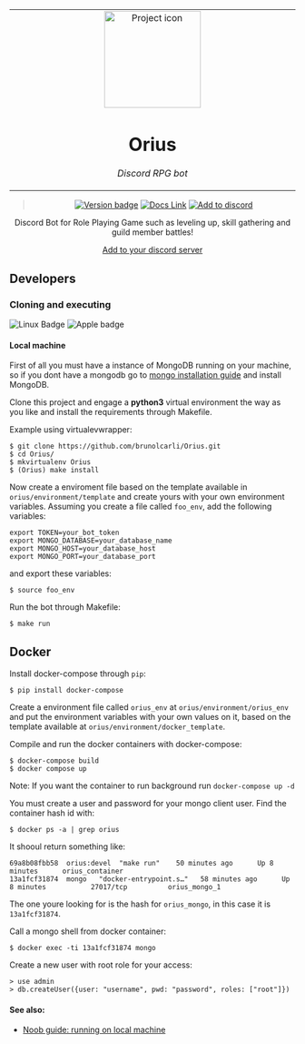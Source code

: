 <table align="center"><tr><td align="center" width="9999">

<img src="https://opengameart.org/sites/default/files/styles/medium/public/cutewizard.png" align="center" width="170" alt="Project icon">

# Orius

*Discord RPG bot*

</td></tr>

</table>    

<div align="center">

> [![Version badge](https://img.shields.io/badge/version-1.1.4-silver.svg)]()
[![Docs Link](https://badgen.net/badge/docs/github_wiki?icon=github)](https://github.com/brunolcarli/Orius/wiki)
[![Add to discord](https://badgen.net/badge/icon/discord?icon=discord&label)](https://discord.com/api/oauth2/authorize?client_id=776075554817310730&permissions=1074261056&scope=bot)


Discord Bot for Role Playing Game such as leveling up, skill gathering and guild member battles!

[Add to your discord server](https://discord.com/api/oauth2/authorize?client_id=776075554817310730&permissions=1074261056&scope=bot)

</div>


## Developers

### Cloning and executing

![Linux Badge](https://img.shields.io/badge/OS-Linux-black.svg)
![Apple badge](https://badgen.net/badge/OS/OSX/:color?icon=apple)


#### Local machine

First of all you must have a instance of MongoDB running on your machine, so if you
dont have a mongodb go to [mongo installation guide](https://docs.mongodb.com/manual/installation/) and install MongoDB.

Clone this project and engage a **python3** virtual environment the way as you like and install the requirements through Makefile.

Example using virtualevwrapper:

```
$ git clone https://github.com/brunolcarli/Orius.git
$ cd Orius/
$ mkvirtualenv Orius
$ (Orius) make install
```

Now create a enviroment file based on the template available in `orius/environment/template` and create yours with your own environment variables. Assuming you create a file called `foo_env`, add the following variables:

```
export TOKEN=your_bot_token
export MONGO_DATABASE=your_database_name
export MONGO_HOST=your_database_host
export MONGO_PORT=your_database_port
```

and export these variables:

```
$ source foo_env
```

Run the bot through Makefile:

```
$ make run
```

## Docker

Install docker-compose through `pip`:

```
$ pip install docker-compose
```

Create a environment file called `orius_env` at `orius/environment/orius_env` and put the environment variables with your own values on it, based on the template available at `orius/environment/docker_template`.

Compile and run the docker containers with docker-compose:

```
$ docker-compose build
$ docker compose up
```

Note: If you want the container to run background run `docker-compose up -d`

You must create a user and password for your mongo client user. Find the container hash id with:

```
$ docker ps -a | grep orius
```

It shooul return something like:

```
69a8b08fbb58  orius:devel  "make run"    50 minutes ago      Up 8 minutes      orius_container                                                                                                
13a1fcf31874  mongo   "docker-entrypoint.s…"   58 minutes ago      Up 8 minutes           27017/tcp          orius_mongo_1
```

The one youre looking for is the hash for `orius_mongo`, in this case it is `13a1fcf31874`.

Call a mongo shell from docker container:

```
$ docker exec -ti 13a1fcf31874 mongo
```

Create a new user with root role for your access:

```
> use admin
> db.createUser({user: "username", pwd: "password", roles: ["root"]})
```


#### See also:

- [Noob guide: running on local machine](https://github.com/brunolcarli/Orius/wiki/Noob-Guide:-Develop-and-run)